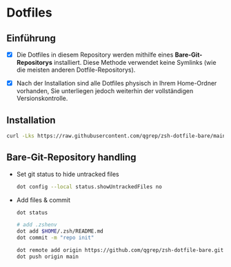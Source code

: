 # Dotfiles

## Einführung

- [x] Die Dotfiles in diesem Repository werden mithilfe eines **Bare-Git-Repositorys** installiert. Diese Methode verwendet keine Symlinks (wie die meisten anderen Dotfile-Repositorys).

- [x] Nach der Installation sind alle Dotfiles physisch in Ihrem
  Home-Ordner vorhanden, Sie unterliegen jedoch weiterhin der 
  vollständigen Versionskontrolle.

## Installation

```bash
curl -Lks https://raw.githubusercontent.com/qgrep/zsh-dotfile-bare/main/.zsh/deploy.sh | /bin/bash
```

## Bare-Git-Repository handling

- Set git status to hide untracked files
  
  ```bash
  dot config --local status.showUntrackedFiles no
  ```

- Add files & commit
  
  ```bash
  dot status
  
  # add .zshenv
  dot add $HOME/.zsh/README.md
  dot commit -m "repo init"
  
  dot remote add origin https://github.com/qgrep/zsh-dotfile-bare.git
  dot push origin main
  ```
